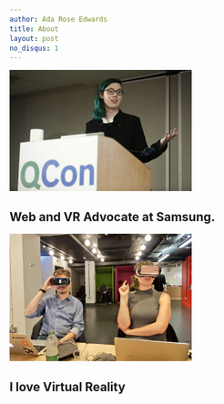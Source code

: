 ```yaml
---
author: Ada Rose Edwards
title: About
layout: post
no_disqus: 1
---
```


<div class="gallery-item"><img src="/images/ada-pedestal.jpg" alt="Ada presenting at QConSf" width="320px" /></div>

<p><h2 style="clear:none;">Web and VR Advocate at Samsung.</h2></p>

<div class="gallery-item"><img src="/images/ada-vr.jpg" alt="Ada and Daniel wearing VR headsets." width="320px" /></div>

<p><h2 style="clear:none;">I love Virtual Reality</h2></p>
